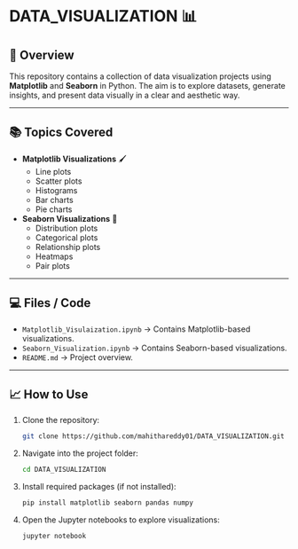 # DATA_VISUALIZATION 📊

## 🔹 Overview
This repository contains a collection of data visualization projects using **Matplotlib** and **Seaborn** in Python. The aim is to explore datasets, generate insights, and present data visually in a clear and aesthetic way.

---

## 📚 Topics Covered
- **Matplotlib Visualizations** 🖌️
  - Line plots
  - Scatter plots
  - Histograms
  - Bar charts
  - Pie charts
- **Seaborn Visualizations** 🌈
  - Distribution plots
  - Categorical plots
  - Relationship plots
  - Heatmaps
  - Pair plots

---

## 💻 Files / Code
- `Matplotlib_Visulaization.ipynb` → Contains Matplotlib-based visualizations.
- `Seaborn_Visualization.ipynb` → Contains Seaborn-based visualizations.
- `README.md` → Project overview.

---

## 📈 How to Use
1. Clone the repository:
   ```bash
   git clone https://github.com/mahithareddy01/DATA_VISUALIZATION.git
   ```
2. Navigate into the project folder:
   ```bash
   cd DATA_VISUALIZATION
   ```
3. Install required packages (if not installed):
   ```bash
   pip install matplotlib seaborn pandas numpy
   ```
4. Open the Jupyter notebooks to explore visualizations:
   ```bash
   jupyter notebook  
   ```

